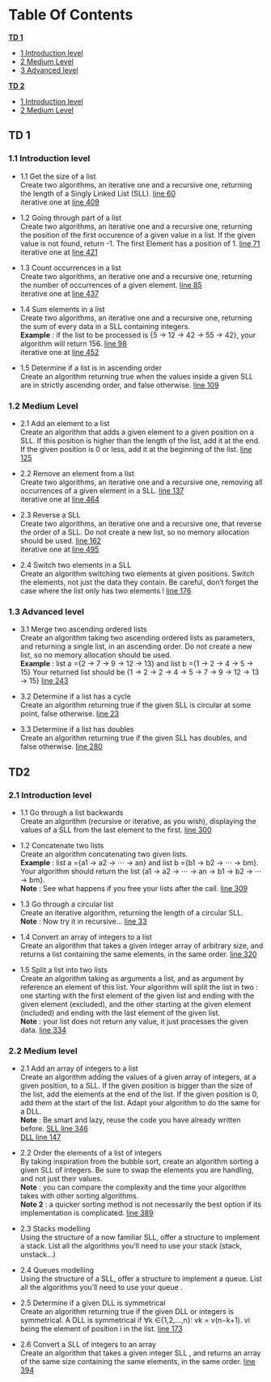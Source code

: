 # Table Of Contents
[<strong>TD 1</strong>](#TD-1)
- [1 Introduction level](#11-Introduction-level)
- [2 Medium Level](#12-Medium-Level)
- [3 Advanced level](#13-Advanced-level)

[<strong>TD 2</strong>](#TD-2)
- [1 Introduction level](#21-Introduction-level)
- [2 Medium Level](#22-Medium-Level)
## TD 1
### 1.1 Introduction level
- 1.1 Get the size of a list <br/>
Create two algorithms, an iterative one and a recursive one, returning the length of a Singly Linked List (SLL).
[line 60](https://github.com/gundamzhou/L2-C/blob/master/lib/simpleLinkedList.c) 
<br/>iterative one at [line 409](https://github.com/gundamzhou/L2-C/blob/master/lib/simpleLinkedList.c)
- 1.2 Going through part of a list <br/>
Create two algorithms, an iterative one and a recursive one, returning the position of the first occurence of a given value in a list. If the given value is not found, return -1. The first Element has a position of 1.
[line 71](https://github.com/gundamzhou/L2-C/blob/master/lib/simpleLinkedList.c)
<br/>iterative one at [line 421](https://github.com/gundamzhou/L2-C/blob/master/lib/simpleLinkedList.c)

- 1.3 Count occurrences in a list <br/>
Create two algorithms, an iterative one and a recursive one, returning the number of occurrences of a given element.
[line 85](https://github.com/gundamzhou/L2-C/blob/master/lib/simpleLinkedList.c)
<br/>iterative one at [line 437](https://github.com/gundamzhou/L2-C/blob/master/lib/simpleLinkedList.c)

- 1.4 Sum elements in a list <br/>
Create two algorithms, an iterative one and a recursive one, returning the sum of every data in a SLL containing integers. <br/>
<strong>Example</strong> : if the list to be processed is {5 → 12 → 42 → 55 → 42}, your algorithm will return 156.
[line 98](https://github.com/gundamzhou/L2-C/blob/master/lib/simpleLinkedList.c)
<br/>iterative one at [line 452](https://github.com/gundamzhou/L2-C/blob/master/lib/simpleLinkedList.c)

- 1.5 Determine if a list is in ascending order<br/>
Create an algorithm returning true when the values inside a given SLL are in strictly ascending order, and false otherwise.
[line 109](https://github.com/gundamzhou/L2-C/blob/master/lib/simpleLinkedList.c)

### 1.2 Medium Level
- 2.1 Add an element to a list <br/>
Create an algorithm that adds a given element to a given position on a SLL. If this position is higher than the length of the list, add it at the end. If the given position is 0 or less, add it at the beginning of the list.
[line 125](https://github.com/gundamzhou/L2-C/blob/master/lib/simpleLinkedList.c)

- 2.2 Remove an element from a list <br/>
Create two algorithms, an iterative one and a recursive one, removing all occurrences of a given element in a SLL.
[line 137](https://github.com/gundamzhou/L2-C/blob/master/lib/simpleLinkedList.c)
<br/>iterative one at [line 464](https://github.com/gundamzhou/L2-C/blob/master/lib/simpleLinkedList.c)

- 2.3 Reverse a SLL <br/>
Create two algorithms, an iterative one and a recursive one, that reverse the order of a SLL. Do not create a new list, so no memory allocation should be used.
[line 162](https://github.com/gundamzhou/L2-C/blob/master/lib/simpleLinkedList.c)
<br/>iterative one at [line 495](https://github.com/gundamzhou/L2-C/blob/master/lib/simpleLinkedList.c)

- 2.4 Switch two elements in a SLL <br/>
Create an algorithm switching two elements at given positions. Switch the elements, not just the data they contain. Be careful, don’t forget the case where the list only has two elements !
[line 176](https://github.com/gundamzhou/L2-C/blob/master/lib/simpleLinkedList.c)

### 1.3 Advanced level
- 3.1 Merge two ascending ordered lists <br/>
    Create an algorithm taking two ascending ordered lists as parameters, and returning a single list, in an ascending order.
Do not create a new list, so no memory allocation should be used. <br/>
<strong>Example</strong> : list a ={2 → 7 → 9 → 12 → 13} and list b ={1 → 2 → 4 → 5 → 15}
Your returned list should be {1 → 2 → 2 → 4 → 5 → 7 → 9 → 12 → 13 → 15}
[line 243](https://github.com/gundamzhou/L2-C/blob/master/lib/simpleLinkedList.c)

- 3.2 Determine if a list has a cycle <br/>
Create an algorithm returning true if the given SLL is circular at some point, false otherwise.
[line 23](https://github.com/gundamzhou/L2-C/blob/master/lib/circledLinkedList.c)

- 3.3 Determine if a list has doubles <br/>
Create an algorithm returning true if the given SLL has doubles, and false otherwise.
[line 280](https://github.com/gundamzhou/L2-C/blob/master/lib/simpleLinkedList.c)

## TD2
### 2.1 Introduction level
- 1.1 Go through a list backwards <br/>
Create an algorithm (recursive or iterative, as you wish), displaying the values of a SLL from the last element to the first.
[line 300](https://github.com/gundamzhou/L2-C/blob/master/lib/simpleLinkedList.c)

- 1.2 Concatenate two lists <br/>
Create an algorithm concatenating two given lists. <br/>
<strong>Example</strong> : list a ={a1 → a2 → ⋅⋅⋅ → an} and list b ={b1 → b2 → ⋅⋅⋅ → bm}. Your algorithm should return the list {a1 → a2 → ⋅⋅⋅ → an → b1 → b2 → ⋅⋅⋅ → bm}. <br/>
<strong>Note</strong> : See what happens if you free your lists after the call.
[line 309](https://github.com/gundamzhou/L2-C/blob/master/lib/simpleLinkedList.c)

- 1.3 Go through a circular list <br/>
Create an iterative algorithm, returning the length of a circular SLL. <br/>
<strong>Note</strong> : Now try it in recursive...
[line 33](https://github.com/gundamzhou/L2-C/blob/master/lib/circledLinkedList.c)

- 1.4 Convert an array of integers to a list <br/>
Create an algorithm that takes a given integer array of arbitrary size, and returns a list containing the same elements, in the same order.
[line 320](https://github.com/gundamzhou/L2-C/blob/master/lib/simpleLinkedList.c)

- 1.5 Split a list into two lists <br/>
Create an algorithm taking as arguments a list, and as argument by reference an element of this list. Your algorithm will split the list in two : one starting with the first element of the given list and ending with the given element (excluded), and the other starting at the given element (included) and ending with the last element of the given list. <br/>
<strong>Note</strong> : your list does not return any value, it just processes the given data. 
[line 334](https://github.com/gundamzhou/L2-C/blob/master/lib/simpleLinkedList.c)

### 2.2 Medium level
- 2.1 Add an array of integers to a list <br/>
Create an algorithm adding the values of a given array of integers, at a given position, to a SLL. If the given position is bigger than the size of the list, add the elements at the end of the list. If the given position is 0, add them at the start of the list.
Adapt your algorithm to do the same for a DLL. <br/>
<strong>Note</strong> : Be smart and lazy, reuse the code you have already written before.
[SLL line 346](https://github.com/gundamzhou/L2-C/blob/master/lib/simpleLinkedList.c) <br/>
[DLL line 147](https://github.com/gundamzhou/L2-C/blob/master/lib/doubleLinkedList.c)

- 2.2 Order the elements of a list of integers <br/>
By taking inspiration from the bubble sort, create an algorithm sorting a given SLL of integers.
Be sure to swap the elements you are handling, and not just their values.<br/>
<strong>Note</strong> : you can compare the complexity and the time your algorithm takes with other sorting algorithms. <br/>
<strong>Note 2</strong> : a quicker sorting method is not necessarily the best option if its implementation is complicated. 
[line 389](https://github.com/gundamzhou/L2-C/blob/master/lib/simpleLinkedList.c)

- 2.3 Stacks modelling <br/>
Using the structure of a now familiar SLL, offer a structure to implement a stack.
List all the algorithms you’ll need to use your stack (stack, unstack…)

- 2.4 Queues modelling <br/>
Using the structure of a SLL, offer a structure to implement a queue.
List all the algorithms you’ll need to use your queue .

- 2.5 Determine if a given DLL is symmetrical <br/>
Create an algorithm returning true if the given DLL or integers is symmetrical.
A DLL is symmetrical if ∀k ∈{1,2,...,n}∶ vk = v(n−k+1). vi being the element of position i in the list.
[line 173](https://github.com/gundamzhou/L2-C/blob/master/lib/doubleLinkedList.c)

- 2.6 Convert a SLL of integers to an array <br/>
Create an algorithm that takes a given integer SLL , and returns an array of the same size containing the same elements, in the same order.
[line 394](https://github.com/gundamzhou/L2-C/blob/master/lib/simpleLinkedList.c)
